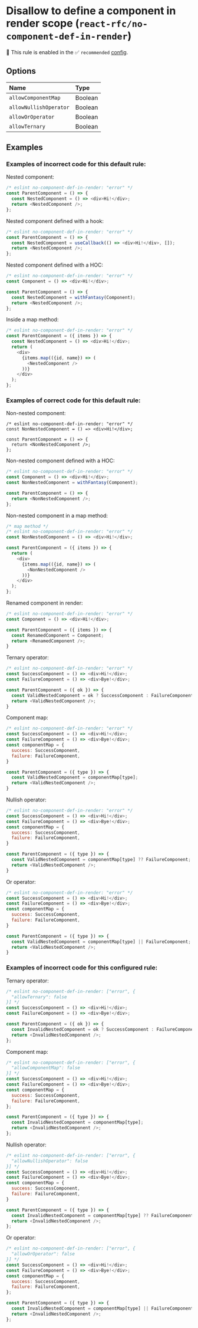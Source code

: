 # Disallow to define a component in render scope (`react-rfc/no-component-def-in-render`)

💼 This rule is enabled in the ✅ `recommended` [config](https://github.com/xgbuils/eslint-plugin-react-rfc/#shareable-configs).

<!-- end auto-generated rule header -->

## Options

<!-- begin auto-generated rule options list -->

| Name                   | Type    |
| :--------------------- | :------ |
| `allowComponentMap`    | Boolean |
| `allowNullishOperator` | Boolean |
| `allowOrOperator`      | Boolean |
| `allowTernary`         | Boolean |

<!-- end auto-generated rule options list -->

## Examples

### Examples of incorrect code for this default rule:

Nested component:

```JavaScript
/* eslint no-component-def-in-render: "error" */
const ParentComponent = () => {
  const NestedComponent = () => <div>Hi!</div>;
  return <NestedComponent />;
};
```

Nested component defined with a hook:

```JavaScript
/* eslint no-component-def-in-render: "error" */
const ParentComponent = () => {
  const NestedComponent = useCallback(() => <div>Hi!</div>, []);
  return <NestedComponent />;
};
```

Nested component defined with a HOC:

```JavaScript
/* eslint no-component-def-in-render: "error" */
const Component = () => <div>Hi!</div>;

const ParentComponent = () => {
  const NestedComponent = withFantasy(Component);
  return <NestedComponent />;
};
```

Inside a map method:

```JavaScript
/* eslint no-component-def-in-render: "error" */
const ParentComponent = ({ items }) => {
  const NestedComponent = () => <div>Hi!</div>;
  return (
    <div>
      {items.map(({id, name}) => (
        <NestedComponent />
      ))}
    </div>
  );
};
```

### Examples of correct code for this default rule:

Non-nested component:

```JavScript
/* eslint no-component-def-in-render: "error" */
const NonNestedComponent = () => <div>Hi!</div>;

const ParentComponent = () => {
  return <NonNestedComponent />;
};
```

Non-nested component defined with a HOC:

```JavaScript
/* eslint no-component-def-in-render: "error" */
const Component = () => <div>Hi!</div>;
const NonNestedComponent = withFantasy(Component);

const ParentComponent = () => {
  return <NonNestedComponent />;
};
```

Non-nested component in a map method:

```JavaScript
/* map method */
/* eslint no-component-def-in-render: "error" */
const NonNestedComponent = () => <div>Hi!</div>;

const ParentComponent = ({ items }) => {
  return (
    <div>
      {items.map(({id, name}) => (
        <NonNestedComponent />
      ))}
    </div>
  );
};
```

Renamed component in render:

```JavaScript
/* eslint no-component-def-in-render: "error" */
const Component = () => <div>Hi!</div>;

const ParentComponent = ({ items }) => {
  const RenamedComponent = Component;
  return <RenamedComponent />;
}

```

Ternary operator:

```JavaScript
/* eslint no-component-def-in-render: "error" */
const SuccessComponent = () => <div>Hi!</div>;
const FailureComponent = () => <div>Bye!</div>;

const ParentComponent = ({ ok }) => {
  const ValidNestedComponent = ok ? SuccessComponent : FailureComponent;
  return <ValidNestedComponent />;
}

```

Component map:

```JavaScript
/* eslint no-component-def-in-render: "error" */
const SuccessComponent = () => <div>Hi!</div>;
const FailureComponent = () => <div>Bye!</div>;
const componentMap = {
  success: SuccessComponent,
  failure: FailureComponent,
}

const ParentComponent = ({ type }) => {
  const ValidNestedComponent = componentMap[type];
  return <ValidNestedComponent />;
}

```

Nullish operator:

```JavaScript
/* eslint no-component-def-in-render: "error" */
const SuccessComponent = () => <div>Hi!</div>;
const FailureComponent = () => <div>Bye!</div>;
const componentMap = {
  success: SuccessComponent,
  failure: FailureComponent,
}

const ParentComponent = ({ type }) => {
  const ValidNestedComponent = componentMap[type] ?? FailureComponent;
  return <ValidNestedComponent />;
}

```

Or operator:

```JavaScript
/* eslint no-component-def-in-render: "error" */
const SuccessComponent = () => <div>Hi!</div>;
const FailureComponent = () => <div>Bye!</div>;
const componentMap = {
  success: SuccessComponent,
  failure: FailureComponent,
}

const ParentComponent = ({ type }) => {
  const ValidNestedComponent = componentMap[type] || FailureComponent;
  return <ValidNestedComponent />;
}

```

### Examples of incorrect code for this configured rule:

Ternary operator:

```JavaScript
/* eslint no-component-def-in-render: ["error", {
  "allowTernary": false
}] */
const SuccessComponent = () => <div>Hi!</div>;
const FailureComponent = () => <div>Bye!</div>;

const ParentComponent = ({ ok }) => {
  const InvalidNestedComponent = ok ? SuccessComponent : FailureComponent;
  return <InvalidNestedComponent />;
};
```

Component map:

```JavaScript
/* eslint no-component-def-in-render: ["error", {
  "allowComponentMap": false
}] */
const SuccessComponent = () => <div>Hi!</div>;
const FailureComponent = () => <div>Bye!</div>;
const componentMap = {
  success: SuccessComponent,
  failure: FailureComponent,
};

const ParentComponent = ({ type }) => {
  const InvalidNestedComponent = componentMap[type];
  return <InvalidNestedComponent />;
};
```

Nullish operator:

```JavaScript
/* eslint no-component-def-in-render: ["error", {
  "allowNullishOperator": false
}] */
const SuccessComponent = () => <div>Hi!</div>;
const FailureComponent = () => <div>Bye!</div>;
const componentMap = {
  success: SuccessComponent,
  failure: FailureComponent,
}

const ParentComponent = ({ type }) => {
  const InvalidNestedComponent = componentMap[type] ?? FailureComponent;
  return <InvalidNestedComponent />;
};
```

Or operator:

```JavaScript
/* eslint no-component-def-in-render: ["error", {
  "allowOrOperator": false
}] */
const SuccessComponent = () => <div>Hi!</div>;
const FailureComponent = () => <div>Bye!</div>;
const componentMap = {
  success: SuccessComponent,
  failure: FailureComponent,
};

const ParentComponent = ({ type }) => {
  const InvalidNestedComponent = componentMap[type] || FailureComponent;
  return <InvalidNestedComponent />;
};
```
